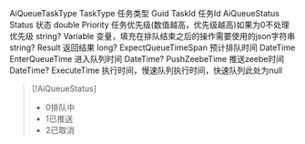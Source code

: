 AiQueueTaskType TaskType 任务类型
Guid TaskId 任务Id
AiQueueStatus Status 状态
double Priority 任务优先级(数值越高，优先级越高)如果为0不处理优先级
string? Variable 变量，填充在排队结束之后的操作需要使用的json字符串
string? Result 返回结果
long? ExpectQueueTimeSpan 预计排队时间
DateTime EnterQueueTime 进入队列时间
DateTime? PushZeebeTime 推送zeebe时间
DateTime? ExecuteTime 执行时间，慢速队列执行时间，快速队列此处为null

> [!AiQueueStatus]
> - 0排队中
> - 1已推送
> - 2已取消